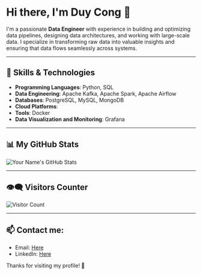 # Hi there, I'm Duy Cong 👋

I'm a passionate **Data Engineer** with experience in building and optimizing data pipelines, designing data architectures, and working with large-scale data. I specialize in transforming raw data into valuable insights and ensuring that data flows seamlessly across systems.

---

## 🚀 Skills & Technologies

- **Programming Languages**: Python, SQL
- **Data Engineering**: Apache Kafka, Apache Spark, Apache Airflow
- **Databases**: PostgreSQL, MySQL, MongoDB
- **Cloud Platforms**:
- **Tools**: Docker
- **Data Visualization and Monitoring**: Grafana

---

## 📊 My GitHub Stats

![Your Name's GitHub Stats](https://github-readme-stats.vercel.app/api?username=dkon911&show_icons=true&hide_title=true&hide_border=true&count_private=true&theme=radical)

---

## 👁️‍🗨️ Visitors Counter

![Visitor Count](https://profile-counter.glitch.me/dkon911/count.svg)

---

## 📫 Contact me:

- Email: [Here](mailto:dkon.de31337@gmail.com)
- LinkedIn: [Here](https://www.linkedin.com/in/ngo-truong-duy-cong-697726267/)


Thanks for visiting my profile! 🙌
